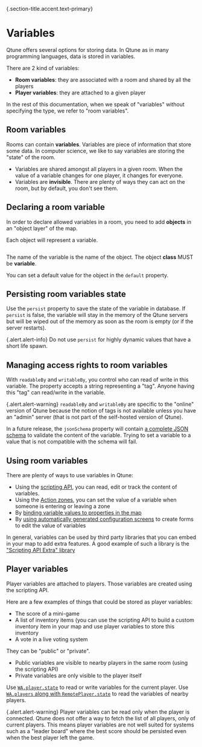 {.section-title.accent.text-primary}
# Variables

Qtune offers several options for storing data. In Qtune as in many programming languages, data
is stored in variables.

There are 2 kind of variables:

- **Room variables**: they are associated with a room and shared by all the players
- **Player variables**: they are attached to a given player

In the rest of this documentation, when we speak of "variables" without specifying the type, we refer to "room variables".

## Room variables

Rooms can contain **variables**. Variables are piece of information that store some data. In computer science, we like
to say variables are storing the "state" of the room.

- Variables are shared amongst all players in a given room. When the value of a variable changes for one player, it changes
  for everyone.
- Variables are **invisible**. There are plenty of ways they can act on the room, but by default, you don't see them.

## Declaring a room variable

In order to declare allowed variables in a room, you need to add **objects** in an "object layer" of the map.

Each object will represent a variable.

<div class="row">
    <div class="col">
        <img src="images/object_variable.png" class="figure-img img-fluid rounded" alt="" />
    </div>
</div>

The name of the variable is the name of the object.
The object **class** MUST be **variable**.

You can set a default value for the object in the `default` property.

## Persisting room variables state

Use the `persist` property to save the state of the variable in database. If `persist` is false, the variable will stay
in the memory of the Qtune servers but will be wiped out of the memory as soon as the room is empty (or if the
server restarts).

{.alert.alert-info}
Do not use `persist` for highly dynamic values that have a short life spawn.

## Managing access rights to room variables

With `readableBy` and `writableBy`, you control who can read of write in this variable. The property accepts a string
representing a "tag". Anyone having this "tag" can read/write in the variable.

{.alert.alert-warning}
`readableBy` and `writableBy` are specific to the "online" version of Qtune because the notion of tags
is not available unless you have an "admin" server (that is not part of the self-hosted version of Qtune).

In a future release, the `jsonSchema` property will contain [a complete JSON schema](https://json-schema.org/) to validate the content of the variable.
Trying to set a variable to a value that is not compatible with the schema will fail.

## Using room variables

There are plenty of ways to use variables in Qtune:

- Using the [scripting API](api-state.md), you can read, edit or track the content of variables.
- Using the [Action zones](https://workadventu.re/map-building-extra/generic-action-zones.md), you can set the value of a variable when someone is entering or leaving a zone
- By [binding variable values to properties in the map](https://workadventu.re/map-building-extra/variable-to-property-binding.md)
- By [using automatically generated configuration screens](https://workadventu.re/map-building-extra/automatic-configuration.md) to create forms to edit the value of variables

In general, variables can be used by third party libraries that you can embed in your map to add extra features.
A good example of such a library is the ["Scripting API Extra" library](https://workadventu.re/map-building-extra/about.md)

## Player variables

Player variables are attached to players. Those variables are created using the scripting API.

Here are a few examples of things that could be stored as player variables:

- The score of a mini-game
- A list of inventory items (you can use the scripting API to build a custom inventory item in your map and use player
  variables to store this inventory
- A vote in a live voting system 

They can be "public" or "private".

- Public variables are visible to nearby players in the same room (using the scripting API)
- Private variables are only visible to the player itself

Use [`WA.player.state`](api-player.md#player-specific-variables) to read or write variables for the current player.
Use [`WA.players` along with `RemotePlayer.state`](api-players.md#remote-players-variables) to read the variables of nearby players.

{.alert.alert-warning}
Player variables can be read only when the player is connected. Qtune does not offer a way to fetch the list
of all players, only of current players. This means player variables are not well suited for systems such as a "leader board" where the best score
should be persisted even when the best player left the game.
